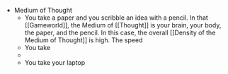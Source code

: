 - Medium of Thought
	- You take a paper and you scribble an idea with a pencil. In that [[Gameworld]], the Medium of [[Thought]] is your brain, your body, the paper, and the pencil. In this case, the overall [[Density of the Medium of Thought]] is high. The speed
	- You take
	-
	- You take your laptop